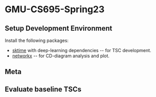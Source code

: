 # GMU-CS695-Spring23
 
## Setup Development Environment

Install the following packages:
- [sktime](https://github.com/sktime/sktime#hourglass_flowing_sand-install-sktime) with deep-learning dependencies -- for TSC development.
- [networkx](https://pypi.org/project/networkx/) -- for CD-diagram analysis and plot.

## Meta




## Evaluate baseline TSCs
